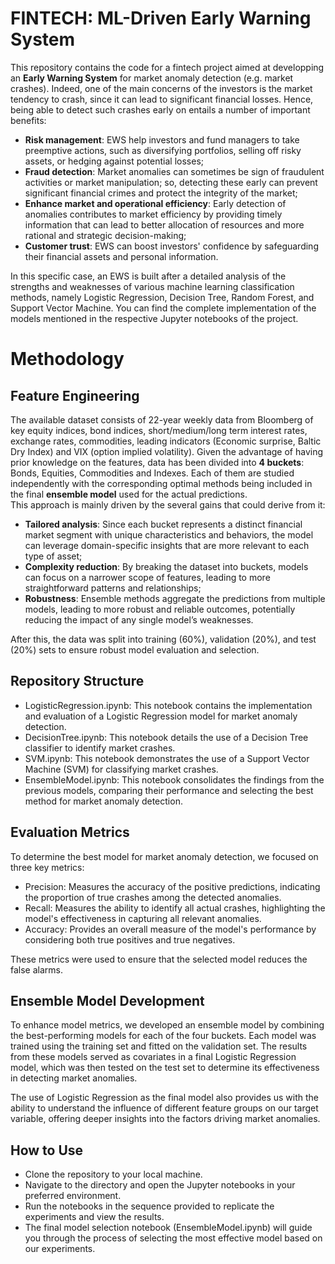 # FINTECH: ML-Driven Early Warning System
This repository contains the code for a fintech project aimed at developping an **Early Warning System** for market anomaly detection (e.g. market crashes).
Indeed, one of the main concerns of the investors is the market tendency to crash, since it can lead to significant financial losses. Hence, being able to detect such crashes early on entails a number of important benefits:
* **Risk management**: EWS help investors and fund managers to take preemptive actions, such as diversifying portfolios, selling off risky assets, or hedging against potential losses;
* **Fraud detection**: Market anomalies can sometimes be sign of fraudulent activities or market manipulation; so, detecting these early can prevent significant financial crimes and protect the integrity of the market; 
* **Enhance market and operational efficiency**: Early detection of anomalies contributes to market efficiency by providing timely information that can lead to better allocation of resources and more rational and strategic decision-making;
* **Customer trust**: EWS can boost investors' confidence by safeguarding their financial assets and personal information.

In this specific case, an EWS is built after a detailed analysis of the strengths and weaknesses of various machine learning classification methods, namely Logistic Regression, Decision Tree, Random Forest, and Support Vector Machine.
You can find the complete implementation of the models mentioned in the respective Jupyter notebooks of the project.

# Methodology

## Feature Engineering
The available dataset consists of 22-year weekly data from Bloomberg of key equity indices, bond indices, short/medium/long term interest rates, exchange rates, commodities, leading indicators (Economic surprise, Baltic Dry Index) and VIX (option implied volatility).
Given the advantage of having prior knowledge on the features, data has been divided into **4 buckets**: Bonds, Equities, Commodities and Indexes. Each of them are studied independently with the corresponding optimal methods being included in the final **ensemble model** used for the actual predictions.   
This approach is mainly driven by the several gains that could derive from it:
* **Tailored analysis**: Since each bucket represents a distinct financial market segment with unique characteristics and behaviors, the model can leverage domain-specific insights that are more relevant to each type of asset;
* **Complexity reduction**: By breaking the dataset into buckets, models can focus on a narrower scope of features, leading to more straightforward patterns and relationships;
* **Robustness**: Ensemble methods aggregate the predictions from multiple models, leading to more robust and reliable outcomes, potentially reducing the impact of any single model’s weaknesses.

After this, the data was split into training (60%), validation (20%), and test (20%) sets to ensure robust model evaluation and selection.

## Repository Structure
- LogisticRegression.ipynb: This notebook contains the implementation and evaluation of a Logistic Regression model for market anomaly detection.
- DecisionTree.ipynb: This notebook details the use of a Decision Tree classifier to identify market crashes.
- SVM.ipynb: This notebook demonstrates the use of a Support Vector Machine (SVM) for classifying market crashes.
- EnsembleModel.ipynb: This notebook consolidates the findings from the previous models, comparing their performance and selecting the best method for market anomaly detection.

## Evaluation Metrics
To determine the best model for market anomaly detection, we focused on three key metrics:

- Precision: Measures the accuracy of the positive predictions, indicating the proportion of true crashes among the detected anomalies.
- Recall: Measures the ability to identify all actual crashes, highlighting the model's effectiveness in capturing all relevant anomalies.
- Accuracy: Provides an overall measure of the model's performance by considering both true positives and true negatives.

These metrics were used to ensure that the selected model reduces the false alarms.

## Ensemble Model Development
To enhance model metrics, we developed an ensemble model by combining the best-performing models for each of the four buckets. Each model was trained using the training set and fitted on the validation set. The results from these models served as covariates in a final Logistic Regression model, which was then tested on the test set to determine its effectiveness in detecting market anomalies.

The use of Logistic Regression as the final model also provides us with the ability to understand the influence of different feature groups on our target variable, offering deeper insights into the factors driving market anomalies.

## How to Use
- Clone the repository to your local machine.
- Navigate to the directory and open the Jupyter notebooks in your preferred environment.
- Run the notebooks in the sequence provided to replicate the experiments and view the results.
- The final model selection notebook (EnsembleModel.ipynb) will guide you through the process of selecting the most effective model based on our experiments.
